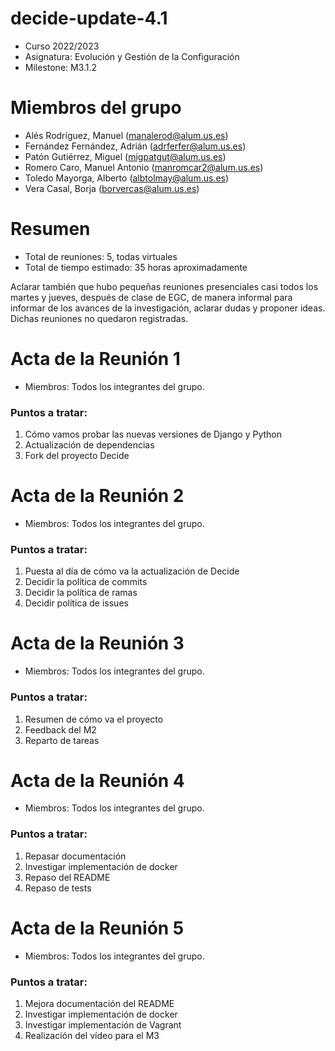 # decide-update-4.1

* Curso 2022/2023
* Asignatura: Evolución y Gestión de la Configuración
* Milestone: M3.1.2



# Miembros del grupo

* Alés Rodríguez, Manuel (manalerod@alum.us.es) <br>
* Fernández Fernández, Adrián (adrferfer@alum.us.es) <br>
* Patón Gutiérrez, Miguel (migpatgut@alum.us.es) <br>
* Romero Caro, Manuel Antonio (manromcar2@alum.us.es) <br>
* Toledo Mayorga, Alberto (albtolmay@alum.us.es) <br>
* Vera Casal, Borja (borvercas@alum.us.es) <br>

# Resumen

* Total de reuniones: 5, todas virtuales
* Total de tiempo estimado: 35 horas aproximadamente<br>

Aclarar también que hubo pequeñas reuniones presenciales casi todos los martes y jueves, después de clase de EGC, de manera informal para informar de los avances de la investigación, aclarar dudas y proponer ideas. Dichas reuniones no quedaron registradas.

# Acta de la Reunión 1

* Miembros: Todos los integrantes del grupo.
###  Puntos a tratar: <br>
1. Cómo vamos probar las nuevas versiones de Django y Python
2. Actualización de dependencias
3. Fork del proyecto Decide

# Acta de la Reunión 2

* Miembros: Todos los integrantes del grupo.
### Puntos a tratar: <br>
1. Puesta al día de cómo va la actualización de Decide
2. Decidir la política de commits
3. Decidir la política de ramas
4. Decidir política de issues

# Acta de la Reunión 3

* Miembros: Todos los integrantes del grupo.
### Puntos a tratar: <br>
1. Resumen de cómo va el proyecto
2. Feedback del M2
3. Reparto de tareas

# Acta de la Reunión 4

* Miembros: Todos los integrantes del grupo.
### Puntos a tratar: <br>
1. Repasar documentación
2. Investigar implementación de docker
3. Repaso del README
4. Repaso de tests

# Acta de la Reunión 5

* Miembros: Todos los integrantes del grupo.
### Puntos a tratar: <br>
1. Mejora documentación del README 
2. Investigar implementación de docker
3. Investigar implementación de Vagrant
4. Realización del vídeo para el M3
